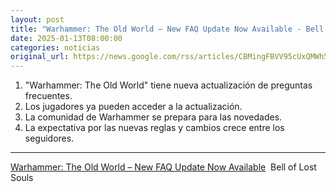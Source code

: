 ```yaml
---
layout: post
title: "Warhammer: The Old World – New FAQ Update Now Available - Bell of Lost Souls"
date: 2025-01-13T08:00:00
categories: noticias
original_url: https://news.google.com/rss/articles/CBMingFBVV95cUxQMWh5anJiQWN6QkJjcS1INzJiaS11ZkQ1VTFrcEdoaUl4bzZnSHFUdUZGdmFyeWUyTlRmcmJ5OWU5NVlXaFpOZm4yN3o1UjQtcExwbXBNWjM5Wno5ejR2VWhLM0dnSm5BTS0wWUpFc2tmem9yNXVUY044U3lPRlZIQ0Q5YUNtVEhUS1dfaVo1MDFzbFZvZnNZQTRmNm9NZw?oc=5
---
```



1. "Warhammer: The Old World" tiene nueva actualización de preguntas frecuentes.
2. Los jugadores ya pueden acceder a la actualización.
3. La comunidad de Warhammer se prepara para las novedades.
4. La expectativa por las nuevas reglas y cambios crece entre los seguidores.


---


[Warhammer: The Old World – New FAQ Update Now Available](https://news.google.com/rss/articles/CBMingFBVV95cUxQMWh5anJiQWN6QkJjcS1INzJiaS11ZkQ1VTFrcEdoaUl4bzZnSHFUdUZGdmFyeWUyTlRmcmJ5OWU5NVlXaFpOZm4yN3o1UjQtcExwbXBNWjM5Wno5ejR2VWhLM0dnSm5BTS0wWUpFc2tmem9yNXVUY044U3lPRlZIQ0Q5YUNtVEhUS1dfaVo1MDFzbFZvZnNZQTRmNm9NZw?oc=5)  Bell of Lost Souls